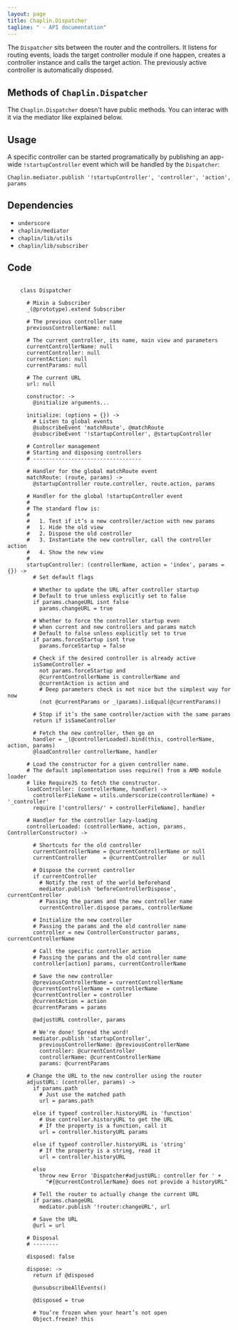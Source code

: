 ```yaml
---
layout: page
title: Chaplin.Dispatcher
tagline: " - API documentation"
---
```


The `Dispatcher` sits between the router and the controllers. It listens for routing events, loads the target controller module if one happen, creates a controller instance and calls the target action. The previously active controller is automatically disposed.


## Methods of `Chaplin.Dispatcher`
The `Chaplin.Dispatcher` doesn't have public methods. You can interac with it via the mediator like explained below.


## Usage
A specific controller can be started programatically by publishing an app-wide `!startupController` event which will be handled by the `Dispatcher`:

    Chaplin.mediator.publish '!startupController', 'controller', 'action', params



## Dependencies
- `underscore`
- `chaplin/mediator`
- `chaplin/lib/utils`
- `chaplin/lib/subscriber`

## Code
<pre><code class="coffeescript">
    class Dispatcher

      # Mixin a Subscriber
      _(@prototype).extend Subscriber

      # The previous controller name
      previousControllerName: null

      # The current controller, its name, main view and parameters
      currentControllerName: null
      currentController: null
      currentAction: null
      currentParams: null

      # The current URL
      url: null

      constructor: ->
        @initialize arguments...

      initialize: (options = {}) ->
        # Listen to global events
        @subscribeEvent 'matchRoute', @matchRoute
        @subscribeEvent '!startupController', @startupController

      # Controller management
      # Starting and disposing controllers
      # ----------------------------------

      # Handler for the global matchRoute event
      matchRoute: (route, params) ->
        @startupController route.controller, route.action, params

      # Handler for the global !startupController event
      #
      # The standard flow is:
      #
      #   1. Test if it’s a new controller/action with new params
      #   1. Hide the old view
      #   2. Dispose the old controller
      #   3. Instantiate the new controller, call the controller action
      #   4. Show the new view
      #
      startupController: (controllerName, action = 'index', params = {}) ->
        # Set default flags

        # Whether to update the URL after controller startup
        # Default to true unless explicitly set to false
        if params.changeURL isnt false
          params.changeURL = true

        # Whether to force the controller startup even
        # when current and new controllers and params match
        # Default to false unless explicitly set to true
        if params.forceStartup isnt true
          params.forceStartup = false

        # Check if the desired controller is already active
        isSameController =
          not params.forceStartup and
          @currentControllerName is controllerName and
          @currentAction is action and
          # Deep parameters check is not nice but the simplest way for now
          (not @currentParams or _(params).isEqual(@currentParams))

        # Stop if it’s the same controller/action with the same params
        return if isSameController

        # Fetch the new controller, then go on
        handler = _(@controllerLoaded).bind(this, controllerName, action, params)
        @loadController controllerName, handler

      # Load the constructor for a given controller name.
      # The default implementation uses require() from a AMD module loader
      # like RequireJS to fetch the constructor.
      loadController: (controllerName, handler) ->
        controllerFileName = utils.underscorize(controllerName) + '_controller'
        require ['controllers/' + controllerFileName], handler

      # Handler for the controller lazy-loading
      controllerLoaded: (controllerName, action, params, ControllerConstructor) ->

        # Shortcuts for the old controller
        currentControllerName = @currentControllerName or null
        currentController     = @currentController     or null

        # Dispose the current controller
        if currentController
          # Notify the rest of the world beforehand
          mediator.publish 'beforeControllerDispose', currentController
          # Passing the params and the new controller name
          currentController.dispose params, controllerName

        # Initialize the new controller
        # Passing the params and the old controller name
        controller = new ControllerConstructor params, currentControllerName

        # Call the specific controller action
        # Passing the params and the old controller name
        controller[action] params, currentControllerName

        # Save the new controller
        @previousControllerName = currentControllerName
        @currentControllerName = controllerName
        @currentController = controller
        @currentAction = action
        @currentParams = params

        @adjustURL controller, params

        # We're done! Spread the word!
        mediator.publish 'startupController',
          previousControllerName: @previousControllerName
          controller: @currentController
          controllerName: @currentControllerName
          params: @currentParams

      # Change the URL to the new controller using the router
      adjustURL: (controller, params) ->
        if params.path
          # Just use the matched path
          url = params.path

        else if typeof controller.historyURL is 'function'
          # Use controller.historyURL to get the URL
          # If the property is a function, call it
          url = controller.historyURL params

        else if typeof controller.historyURL is 'string'
          # If the property is a string, read it
          url = controller.historyURL

        else
          throw new Error 'Dispatcher#adjustURL: controller for ' +
            "#{@currentControllerName} does not provide a historyURL"

        # Tell the router to actually change the current URL
        if params.changeURL
          mediator.publish '!router:changeURL', url

        # Save the URL
        @url = url

      # Disposal
      # --------

      disposed: false

      dispose: ->
        return if @disposed

        @unsubscribeAllEvents()

        @disposed = true

        # You’re frozen when your heart’s not open
        Object.freeze? this

</code></pre>

